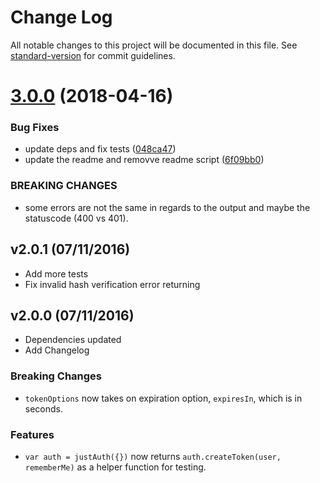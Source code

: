 # Change Log

All notable changes to this project will be documented in this file. See [standard-version](https://github.com/conventional-changelog/standard-version) for commit guidelines.

<a name="3.0.0"></a>
# [3.0.0](https://github.com/knownasilya/just-auth/compare/v2.0.1...v3.0.0) (2018-04-16)


### Bug Fixes

* update deps and fix tests ([048ca47](https://github.com/knownasilya/just-auth/commit/048ca47))
* update the readme and removve readme script ([6f09bb0](https://github.com/knownasilya/just-auth/commit/6f09bb0))


### BREAKING CHANGES

* some errors are not the same in regards to the output and maybe the statuscode (400 vs 401).



## v2.0.1 (07/11/2016)

- Add more tests
- Fix invalid hash verification error returning

## v2.0.0 (07/11/2016)

- Dependencies updated
- Add Changelog

### Breaking Changes

- `tokenOptions` now takes on expiration option, `expiresIn`, which is in seconds.

### Features

- `var auth = justAuth({})` now returns `auth.createToken(user, rememberMe)` as a helper function for testing.

